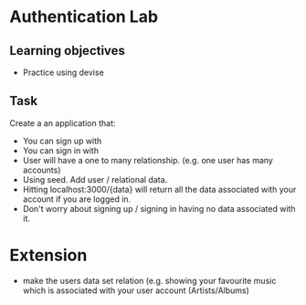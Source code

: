 # Authentication Lab

## Learning objectives
 - Practice using devise

## Task

Create a an application that:
 - You can sign up with
 - You can sign in with
 - User will have a one to many relationship. (e.g. one user has many accounts)
 - Using seed. Add user / relational data. 
 - Hitting localhost:3000/{data} will return all the data associated with your account if you are logged in.
 - Don't worry about signing up / signing in having no data associated with it.


# Extension
 - make the users data set relation (e.g. showing your favourite music which is associated with your user account (Artists/Albums)
